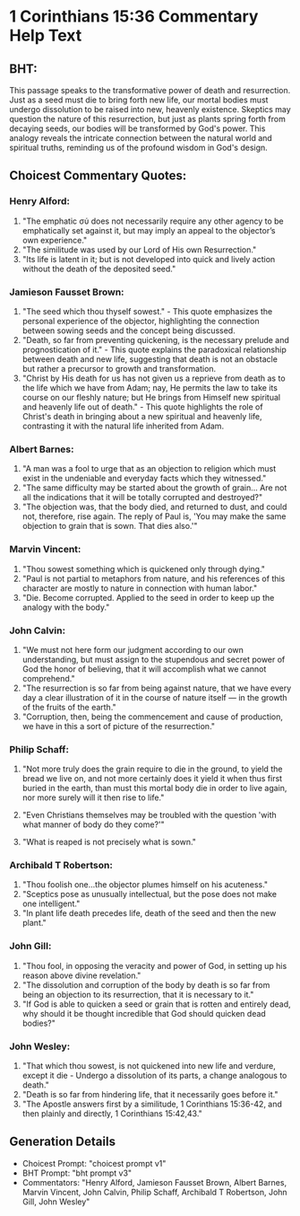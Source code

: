 # 1 Corinthians 15:36 Commentary Help Text

## BHT:
This passage speaks to the transformative power of death and resurrection. Just as a seed must die to bring forth new life, our mortal bodies must undergo dissolution to be raised into new, heavenly existence. Skeptics may question the nature of this resurrection, but just as plants spring forth from decaying seeds, our bodies will be transformed by God's power. This analogy reveals the intricate connection between the natural world and spiritual truths, reminding us of the profound wisdom in God's design.

## Choicest Commentary Quotes:
### Henry Alford:
1. "The emphatic σύ does not necessarily require any other agency to be emphatically set against it, but may imply an appeal to the objector’s own experience."
2. "The similitude was used by our Lord of His own Resurrection."
3. "Its life is latent in it; but is not developed into quick and lively action without the death of the deposited seed."

### Jamieson Fausset Brown:
1. "The seed which thou thyself sowest." - This quote emphasizes the personal experience of the objector, highlighting the connection between sowing seeds and the concept being discussed.
2. "Death, so far from preventing quickening, is the necessary prelude and prognostication of it." - This quote explains the paradoxical relationship between death and new life, suggesting that death is not an obstacle but rather a precursor to growth and transformation.
3. "Christ by His death for us has not given us a reprieve from death as to the life which we have from Adam; nay, He permits the law to take its course on our fleshly nature; but He brings from Himself new spiritual and heavenly life out of death." - This quote highlights the role of Christ's death in bringing about a new spiritual and heavenly life, contrasting it with the natural life inherited from Adam.

### Albert Barnes:
1. "A man was a fool to urge that as an objection to religion which must exist in the undeniable and everyday facts which they witnessed."
2. "The same difficulty may be started about the growth of grain... Are not all the indications that it will be totally corrupted and destroyed?"
3. "The objection was, that the body died, and returned to dust, and could not, therefore, rise again. The reply of Paul is, 'You may make the same objection to grain that is sown. That dies also.'"

### Marvin Vincent:
1. "Thou sowest something which is quickened only through dying."
2. "Paul is not partial to metaphors from nature, and his references of this character are mostly to nature in connection with human labor."
3. "Die. Become corrupted. Applied to the seed in order to keep up the analogy with the body."

### John Calvin:
1. "We must not here form our judgment according to our own understanding, but must assign to the stupendous and secret power of God the honor of believing, that it will accomplish what we cannot comprehend."
2. "The resurrection is so far from being against nature, that we have every day a clear illustration of it in the course of nature itself — in the growth of the fruits of the earth."
3. "Corruption, then, being the commencement and cause of production, we have in this a sort of picture of the resurrection."

### Philip Schaff:
1. "Not more truly does the grain require to die in the ground, to yield the bread we live on, and not more certainly does it yield it when thus first buried in the earth, than must this mortal body die in order to live again, nor more surely will it then rise to life." 

2. "Even Christians themselves may be troubled with the question 'with what manner of body do they come?'"

3. "What is reaped is not precisely what is sown."

### Archibald T Robertson:
1. "Thou foolish one...the objector plumes himself on his acuteness."
2. "Sceptics pose as unusually intellectual, but the pose does not make one intelligent."
3. "In plant life death precedes life, death of the seed and then the new plant."

### John Gill:
1. "Thou fool, in opposing the veracity and power of God, in setting up his reason above divine revelation."
2. "The dissolution and corruption of the body by death is so far from being an objection to its resurrection, that it is necessary to it."
3. "If God is able to quicken a seed or grain that is rotten and entirely dead, why should it be thought incredible that God should quicken dead bodies?"

### John Wesley:
1. "That which thou sowest, is not quickened into new life and verdure, except it die - Undergo a dissolution of its parts, a change analogous to death." 
2. "Death is so far from hindering life, that it necessarily goes before it." 
3. "The Apostle answers first by a similitude, 1 Corinthians 15:36-42, and then plainly and directly, 1 Corinthians 15:42,43."


## Generation Details
- Choicest Prompt: "choicest prompt v1"
- BHT Prompt: "bht prompt v3"
- Commentators: "Henry Alford, Jamieson Fausset Brown, Albert Barnes, Marvin Vincent, John Calvin, Philip Schaff, Archibald T Robertson, John Gill, John Wesley"
